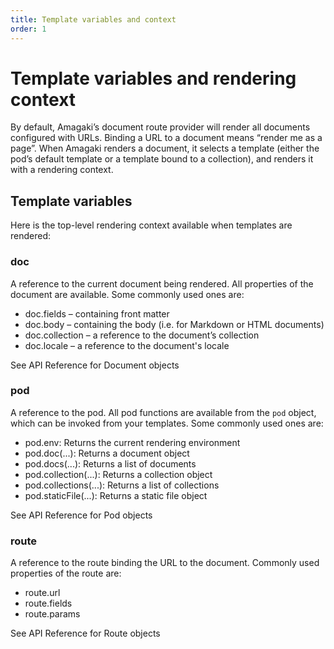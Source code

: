 ```yaml
---
title: Template variables and context
order: 1
---
```


# Template variables and rendering context

By default, Amagaki’s document route provider will render all documents
configured with URLs. Binding a URL to a document means “render me as a page”.
When Amagaki renders a document, it selects a template (either the pod’s default
template or a template bound to a collection), and renders it with a rendering
context.

## Template variables

Here is the top-level rendering context available when templates are rendered:

### doc

A reference to the current document being rendered. All properties of the
document are available. Some commonly used ones are:

- doc.fields – containing front matter
- doc.body – containing the body (i.e. for Markdown or HTML documents)
- doc.collection – a reference to the document’s collection
- doc.locale – a reference to the document's locale

See API Reference for Document objects

### pod

A reference to the pod. All pod functions are available from the `pod` object,
which can be invoked from your templates. Some commonly used ones are:

- pod.env: Returns the current rendering environment
- pod.doc(...): Returns a document object
- pod.docs(...): Returns a list of documents
- pod.collection(...): Returns a collection object
- pod.collections(...): Returns a list of collections
- pod.staticFile(...): Returns a static file object

See API Reference for Pod objects

### route

A reference to the route binding the URL to the document. Commonly used
properties of the route are:

- route.url 
- route.fields
- route.params

See API Reference for Route objects